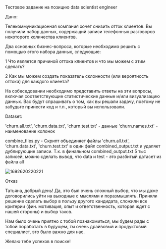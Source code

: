 Тестовое задание на позицию data scientist engineer

Дано:

Телекоммуникационная компания хочет снизить отток клиентов.
Вы получили набор данных, содержащий записи телефонных разговоров
некоторого количества клиентов.

Два основных бизнес-вопроса, которые необходимо решить с помощью этого набора данных, следующие:

1 Что является причиной оттока клиентов и что мы можем с этим сделать?

2 Как мы можем создать показатель склонности (или вероятность оттока) для каждого клиента?

На собеседовании необходимо представить ответы на эти вопросы, включая соответствующие 
статистические данные и/или визуализацию данных. 
Вас будут спрашивать о том, как вы решали задачу, поэтому не забудьте принести код и т.п., 
который вы использовали.

Dataset:

'churn.all.txt', 'churn.data.txt', 'churn.test.txt' - данные
'churn.names.txt' - наименование колонок

combine_files.py - Скрипт объединяет файлы 'churn.all.txt', 'churn.data.txt', 'churn.test.txt' 
в один файл combined_output.txt и удаляет дублирующие записи.
Т.к. в финальном combined_output.txt 5 тыс записей, можно сделать вывод, что data и test -
это разбитый датасет из файла all

![1692620220221](https://github.com/TatsianaPoto/ktest/assets/60088765/ffe1be0f-a877-44b9-be3a-f3ad2f17605c)

Отказ

Татьяна, добрый день!
Да, это был очень сложный выбор, что мы даже договорились уйти на выходные с мыслями и поразмышлять.
Приняли решение сделать выбор в пользу другого кандидата, сложили все критерии 
(фин. мотивация, опыт и ответственность, которая ждет с нашей стороны) и выбор таков.

Нам было очень приятно с тобой познакомиться, мы будем рады с тобой поработать в будущем, 
ты очень драйвовый и продуктовый специалист, это было важно для нас.

Желаю тебе успехов в поиске!

